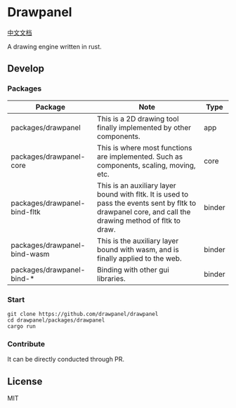 # Drawpanel

[中文文档](./readme_zh.md)

A drawing engine written in rust.

## Develop

### Packages

| Package                      | Note                                                                                                                                                   | Type   |
| ---------------------------- | ------------------------------------------------------------------------------------------------------------------------------------------------------ | ------ |
| packages/drawpanel           | This is a 2D drawing tool finally implemented by other components.                                                                                     | app    |
| packages/drawpanel-core      | This is where most functions are implemented. Such as components, scaling, moving, etc.                                                                | core   |
| packages/drawpanel-bind-fltk | This is an auxiliary layer bound with fltk. It is used to pass the events sent by fltk to drawpanel core, and call the drawing method of fltk to draw. | binder |
| packages/drawpanel-bind-wasm | This is the auxiliary layer bound with wasm, and is finally applied to the web.                                                                        | binder |
| packages/drawpanel-bind-\*   | Binding with other gui libraries.                                                                                                                      | binder |

### Start

```shell
git clone https://github.com/drawpanel/drawpanel
cd drawpanel/packages/drawpanel
cargo run
```

### Contribute

It can be directly conducted through PR.

## License

MIT
